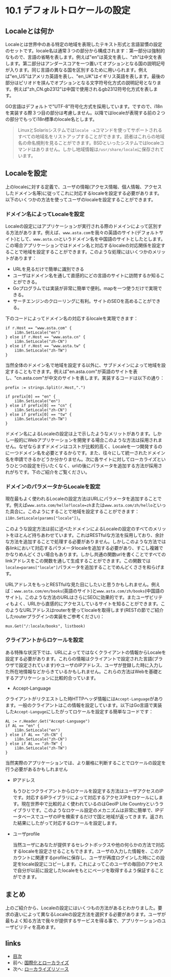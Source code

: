 # 10.1 デフォルトロケールの設定
## Localeとは何か
Localeとは世界中のある特定の地域を表現したテキスト形式と言語習慣の設定のセットです。locale名は通常３つの部分から構成されます：第一部分は強制的なもので、言語の省略を表します。例えば"en"は英文を表し、"zh"は中文を表します。第二部分はアンダースコアを一つ置いてオプションとなる国の説明記号が入ります。同じ言語の異なる国を区別するために用いられます。例えば"en_US"はアメリカ英語を表し、"en_UK"はイギリス英語を表します。最後の部分はピリオドを挟んでオプションとなる文字符号化方式の説明記号となります。例えば"zh_CN.gb2312"は中国で使用されるgb2312符号化方式を表します。

GO言語はデフォルトで"UTF-8"符号化方式を採用しています。ですので、i18nを実装する際３つ目の部分は考慮しません。以降ではlocaleが表現する前の２つの部分でもってi18n標準のlocale名とします。


>LinuxとSolarisシステムでは`locale -a`コマンドを使ってサポートされるすべての地域名をリストアップすることができます。読者はこれらの地域名の命名規則を見ることができます。BSDといったシステムではlocaleコマンドはありません。しかし地域情報は`/usr/share/locale`に保存されています。

## Localeを設定
上のlocaleに対する定義で、ユーザの情報(アクセス情報、個人情報、アクセスしたドメイン名等)に従ってこれに対応するlocaleを設定する必要があります。以下のいくつかの方法を使ってユーザのlocaleを設定することができます。

### ドメイン名によってLocaleを設定
Localeの設定にはアプリケーションが実行される際のドメインによって区別する方法があります。例えば、`www.asta.com`を我々の英語のサイト(デフォルトサイト)として、`www.asta.cn`というドメイン名を中国語のサイトとしたとします。この場合アプリケーションではドメイン名と対応するlocaleの対応関係を設定することで地域を設定することができます。このような処理にはいくつかのメリットがあります：

- URLを見るだけで簡単に識別できる
- ユーザはドメイン名を通して直感的にどの言語のサイトに訪問するか知ることができる。
- Goプログラムでは実装が非常に簡単で便利。mapを一つ使うだけで実現できる。
- サーチエンジンのクローリングに有利。サイトのSEOを高めることができる。

下のコードによってドメイン名の対応するlocaleを実現できます：

	if r.Host == "www.asta.com" {
		i18n.SetLocale("en")
	} else if r.Host == "www.asta.cn" {
		i18n.SetLocale("zh-CN")
	} else if r.Host == "www.asta.tw" {
		i18n.SetLocale("zh-TW")
	}

当然全体のドメイン名で地域を設定する以外に、サブドメインによって地域を設定することもできます。例えば"en.asta.com"が英語のサイトを表し、"cn.asta.com"が中文のサイトを表します。実装するコードは以下の通り：

	prefix := strings.Split(r.Host,".")

	if prefix[0] == "en" {
		i18n.SetLocale("en")
	} else if prefix[0] == "cn" {
		i18n.SetLocale("zh-CN")
	} else if prefix[0] == "tw" {
		i18n.SetLocale("zh-TW")
	}

ドメイン名によるLocaleの設定は上で示したようなメリットがあります。しかし一般的にWebアプリケーションを開発する場合このような方法は採用されません。なぜならまずドメインはコストが比較的高く、Localeを一つ開発するのに一つドメイン名を必要とするからです。また、往々にして統一されたドメイン名を申請できるかどうか分かりません。次に各サイトに対してローカライズというひとつの設定を行いたくなく、urlの後にパラメータを追加する方法が採用されがちです。下のご紹介をご覧ください。

### ドメインのパラメータからLocaleを設定
現在最もよく使われるLocaleの設定方法はURLにパラメータを追加することです。例えば`www.asta.com/hello?locale=zh`または`www.asta.com/zh/hello`といった具合に。このようにすることで地域を設定することができます：`i18n.SetLocale(params["locale"])`。

このような設定方法は前に述べたドメインによるLocaleの設定のすべてのメリットをほとんど持ちあわせています。これはRESTfulな方法を採用しており、余計な方法を追加することで処理する必要がありません。しかしこのような方法では各linkにおいて対応するパラメータlocaleを追加する必要があり、すこし複雑でかなりめんどくさい場合もあります。しかし共通の関数urlを書くことですべてのlinkアドレスをこの関数を通して生成することができます。この関数では`locale=params["locale"]`パラメータを追加することでめんどくささを和らげます。

URLアドレスをもっとRESTfulな見た目にしたいと思うかもしれません。例えば：`www.asta.com/en/books`(英語のサイト)と`www.asta.com/zh/books`(中国語のサイト)。このような方法のURLはさらにSEOに効果的です。またユーザビリティもよく、URLから直感的にアクセスしているサイトを知ることができます。このようなURLアドレスはrouterを使ってlocaleを取得します(RESTの節でご紹介したrouterプラグインの実装をご参考ください)：

	mux.Get("/:locale/books", listbook)

### クライアントからロケールを設定
ある特殊な状況下では、URLによってではなくクライアントの情報からLocaleを設定する必要があります。これらの情報はクライアントで設定された言語(ブラウザで設定されています)やユーザのIPアドレス、ユーザが登録した時に入力した所在地情報などからきているかもしれません。これらの方法はWebを基礎とするアプリケーションに比較的合っています。

- Accept-Language

クライアントがリクエストした時HTTPヘッダ情報には`Accept-Language`があります。一般のクライアントはこの情報を設定しています。以下はGo言語で実装した`Accept-Languge`にしたがってロケールを設定する簡単なコードです：

	AL := r.Header.Get("Accept-Language")
	if AL == "en" {
		i18n.SetLocale("en")
	} else if AL == "zh-CN" {
		i18n.SetLocale("zh-CN")
	} else if AL == "zh-TW" {
		i18n.SetLocale("zh-TW")
	}

当然実際のアプリケーションでは、より厳格に判断することでロケールの設定を行う必要があるかもしれません
- IPアドレス

	もうひとつクライアントからロケールを設定する方法はユーザアクセスのIPです。対応するIPライブラリによって対応するアクセスIPをロケールにします。現在世界中で比較的よく使われているのはGeoIP Lite Countryというライブラリです。このようなロケール設定のメカニズムは非常に簡単で、IPデータベースでユーザのIPを検索するだけで国と地域が返ってきます。返された結果にしたがって対応するロケールを設定します。

- ユーザprofile

	当然ユーザにあなたが提供するセレクトボックスや他の何らかの方法で対応するlocaleを設定させることもできます。ユーザの入力した情報を、このアカウントに関連するprofileに保存し、ユーザが再度ログインした時にこの設定をlocale設定にコピーします。これによってこのユーザの毎回のアクセスで自分が以前に設定したlocaleをもとにページを取得するよう保証することができます。

## まとめ
上のご紹介から、Localeの設定にはいくつもの方法があるとわかりました。要求の違いによって異なるLocaleの設定方法を選択する必要があります。ユーザが最もよく知る方法で我々が提供するサービスを得る事で、アプリケーションのユーザビリティを高めます。

## links
  * [目次](<preface.md>)
  * 前へ: [国際化とローカライズ](<10.0.md>)
  * 次へ: [ローカライズリソース](<10.2.md>)

